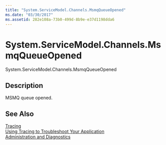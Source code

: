 ```yaml
---
title: "System.ServiceModel.Channels.MsmqQueueOpened"
ms.date: "03/30/2017"
ms.assetid: 282e108a-73b0-499d-8b9e-e37d1198dda6
---
```

# System.ServiceModel.Channels.MsmqQueueOpened
System.ServiceModel.Channels.MsmqQueueOpened  
  
## Description  
 MSMQ queue opened.  
  
## See Also  
 [Tracing](../../../../../docs/framework/wcf/diagnostics/tracing/index.md)  
 [Using Tracing to Troubleshoot Your Application](../../../../../docs/framework/wcf/diagnostics/tracing/using-tracing-to-troubleshoot-your-application.md)  
 [Administration and Diagnostics](../../../../../docs/framework/wcf/diagnostics/index.md)
